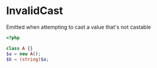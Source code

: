 # InvalidCast

Emitted when attempting to cast a value that's not castable

```php
<?php

class A {}
$a = new A();
$b = (string)$a;
```
